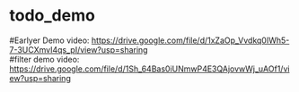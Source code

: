 # todo_demo

#Earlyer Demo video: https://drive.google.com/file/d/1xZaOp_Vvdkq0IWh5-7-3UCXmvI4qs_pI/view?usp=sharing
<br/>
#filter demo video: https://drive.google.com/file/d/1Sh_64Bas0iUNmwP4E3QAjovwWj_uAOf1/view?usp=sharing
